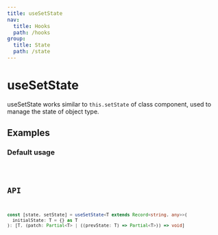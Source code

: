 ```yaml
---
title: useSetState
nav:
  title: Hooks
  path: /hooks
group:
  title: State
  path: /state
---
```


# useSetState

useSetState works similar to `this.setState` of class component, used to manage the state of object type.

## Examples

### Default usage

<code src="./demo/demo1.tsx" />

## API

```typescript
const [state, setState] = useSetState<T extends Record<string, any>>(
  initialState: T = {} as T
): [T, (patch: Partial<T> | ((prevState: T) => Partial<T>)) => void]
```